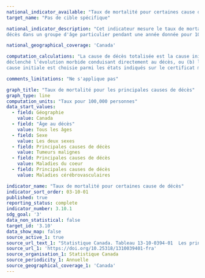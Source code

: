 ```yaml
---
national_indicator_available: "Taux de mortalité pour certaines cause de décès"
target_name: "Pas de cible spécifique"

national_indicator_description: "Cet indicateur mesure le taux de mortalité pour les principales causes de décès. Le taux de mortalité selon l'âge représente le nombre de 
décès dans un groupe d'âge particulier pendant une année donnée pour 100 000 personnes dans le même groupe d'âge de la même année."

national_geographical_coverage: 'Canada'

computation_calculations: "La cause de décès totalisée est la cause initiale de décès. Cette dernière se définit comme étant (a) la maladie ou le traumatisme qui a 
déclenché l'évolution morbide conduisant directement au décès, ou (b) les circonstances de l'accident ou de la violence qui ont entraîné le traumatisme mortel. La 
cause initiale est choisie parmi les états indiqués sur le certificat médical de la cause de décès."

comments_limitations: "Ne s'applique pas"

graph_title: "Taux de mortalité pour les principales causes de décès"
graph_type: line
computation_units: "Taux pour 100,000 personnes"
data_start_values:
  - field: Géographie
    value: Canada
  - field: "Âge au décès"
    value: Tous les âges
  - field: Sexe
    value: Les deux sexes
  - field: Principales causes de décès
    value: Tumeurs malignes
  - field: Principales causes de décès
    value: Maladies du coeur
  - field: Principales causes de décès
    value: Maladies cérébrovasculaires

indicator_name: "Taux de mortalité pour certaines cause de décès"
indicator_sort_order: 03-10-01
published: true
reporting_status: complete
indicator_number: 3.10.1
sdg_goal: '3'
data_non_statistical: false
target_id: '3.10'
data_show_map: false
source_active_1: true
source_url_text_1: "Statistique Canada. Tableau 13-10-0394-01  Les principales causes de décès, population totale, selon le groupe d'âge"
source_url_1: 'https://doi.org/10.25318/1310039401-fra'
source_organisation_1: Statistique Canada
source_periodicity_1: Annuelle
source_geographical_coverage_1: 'Canada'
---
```

